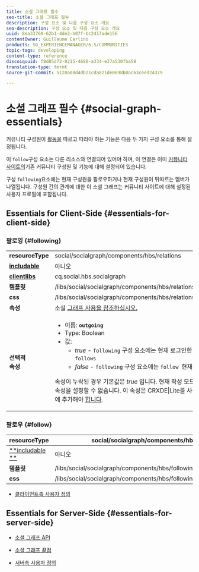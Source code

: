 ```yaml
---
title: 소셜 그래프 필수
seo-title: 소셜 그래프 필수
description: 구성 요소 및 다음 구성 요소 개요
seo-description: 구성 요소 및 다음 구성 요소 개요
uuid: 8ea33760-62b1-4de2-b07f-bc2417ade156
contentOwner: Guillaume Carlino
products: SG_EXPERIENCEMANAGER/6.5/COMMUNITIES
topic-tags: developing
content-type: reference
discoiquuid: f8d85d72-0215-4680-a334-e37a530fba58
translation-type: tm+mt
source-git-commit: 5128a08d4db21cda821de0698b0ac63ceed24379

---
```



# 소셜 그래프 필수 {#social-graph-essentials}

커뮤니티 구성원이 [활동을](essentials-activities.md) 따르고 따라야 하는 기능은 다음 두 가지 구성 요소를 통해 설정됩니다.

이 `follow`구성 요소는 다른 리소스와 연결되어 있어야 하며, 이 연결은 이미 [커뮤니티 사이트의](overview.md#communitiessites)기존 커뮤니티 구성원 및 기능에 대해 설정되어 있습니다.

구성 `following`요소에는 현재 구성원을 팔로우하거나 현재 구성원이 뒤따르는 멤버가 나열됩니다. 구성원 간의 관계에 대한 이 소셜 그래프는 커뮤니티 사이트에 대해 설정된 사용자 프로필에 포함됩니다.

## Essentials for Client-Side {#essentials-for-client-side}

### 팔로잉 {#following}

<table>
 <tbody>
  <tr>
   <td> <strong>resourceType</strong></td>
   <td>social/socialgraph/components/hbs/relations</td>
  </tr>
  <tr>
   <td> <a href="scf.md#add-or-include-a-communities-component"><strong>includable</strong></a></td>
   <td>아니오</td>
  </tr>
  <tr>
   <td> <a href="clientlibs.md"><strong>clientlibs</strong></a></td>
   <td>cq.social.hbs.socialgraph</td>
  </tr>
  <tr>
   <td> <strong>템플릿</strong></td>
   <td> /libs/social/socialgraph/components/hbs/relationships/relationships.hbs</td>
  </tr>
  <tr>
   <td> <strong>css</strong></td>
   <td> /libs/social/socialgraph/components/hbs/relationships/clientlibs/relationships.css</td>
  </tr>
  <tr>
   <td><strong> 속성</strong></td>
   <td>소셜 <a href="socialgraph.md">그래프 사용을 참조하십시오.</a></td>
  </tr>
  <tr>
   <td><strong> 선택적<br /> 속성</strong></td>
   <td>
    <ul>
     <li>이름: <strong><code>outgoing</code></strong></li>
     <li>Type: Boolean</li>
     <li>값:<br />
      <ul>
       <li><i>true </i>- <code>following</code> 구성 요소에는 현재 로그인한 구성원이 있는 구성원이 나열됩니다. <code>follows</code></li>
       <li><i>false </i>- <code>following</code> 구성 요소에는 <code>follow </code>현재 로그인된 멤버가 표시됩니다.</li>
      </ul> </li>
    </ul> <p>속성이 누락된 경우 기본값은 <i>true</i> 입니다. 현재 작성 모드에서 편집 대화 상자를 사용하여 이 속성을 설정할 수 없습니다. 이 속성은 CRXDE|Lite를 사용하여 <code>following </code>노드의 인스턴스에 추가해야 <a href="../../help/sites-developing/developing-with-crxde-lite.md">합니다</a>.</p> </td>
  </tr>
 </tbody>
</table>

### 팔로우 {#follow}

| **resourceType** | social/socialgraph/components/hbs/following |
|---|---|
| [**includable **](scf.md#add-or-include-a-communities-component) | 아니오 |
| **템플릿** | /libs/social/socialgraph/components/hbs/following/following.hbs |
| **css** | /libs/social/socialgraph/components/hbs/following/clientlibs/following.css |

* [클라이언트측 사용자 정의](client-customize.md)

## Essentials for Server-Side {#essentials-for-server-side}

* [소셜 그래프 API](https://helpx.adobe.com/experience-manager/6-5/sites/developing/using/reference-materials/javadoc/com/adobe/cq/social/graph/client/api/package-frame.html)

* [소셜 그래프 끝점](https://helpx.adobe.com/experience-manager/6-5/sites/developing/using/reference-materials/javadoc/com/adobe/cq/social/graph/client/endpoint/package-frame.html)

* [서버측 사용자 정의](server-customize.md)

